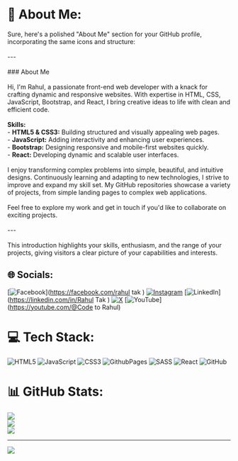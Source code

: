 # 💫 About Me:
Sure, here's a polished "About Me" section for your GitHub profile, incorporating the same icons and structure:<br><br>---<br><br>### About Me<br><br>Hi, I'm Rahul, a passionate front-end web developer with a knack for crafting dynamic and responsive websites. With expertise in HTML, CSS, JavaScript, Bootstrap, and React, I bring creative ideas to life with clean and efficient code.<br><br>**Skills:**<br>- **HTML5 & CSS3:** Building structured and visually appealing web pages.<br>- **JavaScript:** Adding interactivity and enhancing user experiences.<br>- **Bootstrap:** Designing responsive and mobile-first websites quickly.<br>- **React:** Developing dynamic and scalable user interfaces.<br><br>I enjoy transforming complex problems into simple, beautiful, and intuitive designs. Continuously learning and adapting to new technologies, I strive to improve and expand my skill set. My GitHub repositories showcase a variety of projects, from simple landing pages to complex web applications.<br><br>Feel free to explore my work and get in touch if you'd like to collaborate on exciting projects.<br><br>---<br><br>This introduction highlights your skills, enthusiasm, and the range of your projects, giving visitors a clear picture of your capabilities and interests.


## 🌐 Socials:
[![Facebook](https://img.shields.io/badge/Facebook-%231877F2.svg?logo=Facebook&logoColor=white)](https://facebook.com/rahul tak ) [![Instagram](https://img.shields.io/badge/Instagram-%23E4405F.svg?logo=Instagram&logoColor=white)](https://instagram.com/rahultak1164) [![LinkedIn](https://img.shields.io/badge/LinkedIn-%230077B5.svg?logo=linkedin&logoColor=white)](https://linkedin.com/in/Rahul Tak ) [![X](https://img.shields.io/badge/X-black.svg?logo=X&logoColor=white)](https://x.com/@RahulTa25004506) [![YouTube](https://img.shields.io/badge/YouTube-%23FF0000.svg?logo=YouTube&logoColor=white)](https://youtube.com/@Code to Rahul) 

# 💻 Tech Stack:
![HTML5](https://img.shields.io/badge/html5-%23E34F26.svg?style=for-the-badge&logo=html5&logoColor=white) ![JavaScript](https://img.shields.io/badge/javascript-%23323330.svg?style=for-the-badge&logo=javascript&logoColor=%23F7DF1E) ![CSS3](https://img.shields.io/badge/css3-%231572B6.svg?style=for-the-badge&logo=css3&logoColor=white) ![GithubPages](https://img.shields.io/badge/github%20pages-121013?style=for-the-badge&logo=github&logoColor=white) ![SASS](https://img.shields.io/badge/SASS-hotpink.svg?style=for-the-badge&logo=SASS&logoColor=white) ![React](https://img.shields.io/badge/react-%2320232a.svg?style=for-the-badge&logo=react&logoColor=%2361DAFB) ![GitHub](https://img.shields.io/badge/github-%23121011.svg?style=for-the-badge&logo=github&logoColor=white)
# 📊 GitHub Stats:
![](https://github-readme-stats.vercel.app/api?username=rahultak1923&theme=dark&hide_border=true&include_all_commits=false&count_private=false)<br/>
![](https://github-readme-streak-stats.herokuapp.com/?user=rahultak1923&theme=dark&hide_border=true)<br/>
![](https://github-readme-stats.vercel.app/api/top-langs/?username=rahultak1923&theme=dark&hide_border=true&include_all_commits=false&count_private=false&layout=compact)

---
[![](https://visitcount.itsvg.in/api?id=rahultak1923&icon=0&color=0)](https://visitcount.itsvg.in)

<!-- Proudly created with GPRM ( https://gprm.itsvg.in ) -->
